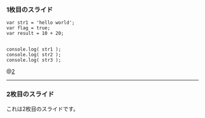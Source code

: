 ### 1枚目のスライド

```
var str1 = 'hello world';
var flag = true;
var result = 10 + 20;


console.log( str1 );
console.log( str2 );
console.log( str3 );
```
@[2](flagに「true」を代入)

---
### 2枚目のスライド

これは2枚目のスライドです。

